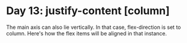 # Day 13: justify-content [column]

The main axis can also lie vertically. In that case, flex-direction is set to column. Here's how the flex items will be aligned in that instance.

